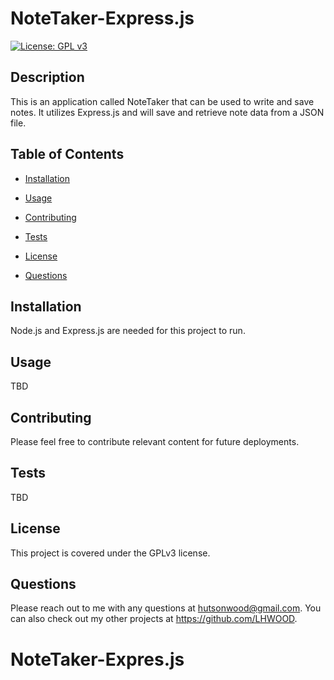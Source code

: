 # NoteTaker-Express.js

[![License: GPL v3](https://img.shields.io/badge/License-GPLv3-blue.svg)](https://www.gnu.org/licenses/gpl-3.0)

## Description

This is an application called NoteTaker that can be used to write and save notes. It utilizes Express.js and will save and retrieve note data from a JSON file.

## Table of Contents

- [Installation](#installation)

- [Usage](#usage)

- [Contributing](#contributing)

- [Tests](#tests)

- [License](#license)

- [Questions](#questions)

## Installation

Node.js and Express.js are needed for this project to run.

## Usage

TBD

## Contributing

Please feel free to contribute relevant content for future deployments.

## Tests

TBD

## License

This project is covered under the GPLv3 license.

## Questions

Please reach out to me with any questions at hutsonwood@gmail.com. You can also check out my other projects at https://github.com/LHWOOD.

# NoteTaker-Expres.js
